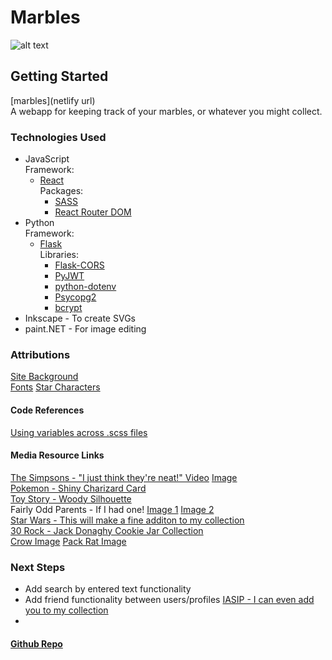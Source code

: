 # Marbles  
![alt text](image)  

## Getting Started  
[marbles](netlify url)  
A webapp for keeping track of your marbles, or whatever you might collect.  

### Technologies Used  
- JavaScript  
    Framework:  
    - [React](https://react.dev/)  
    Packages:
         - [SASS](https://sass-lang.com/)  
         - [React Router DOM](https://reactrouter.com/en/main)  
- Python  
    Framework:  
    - [Flask](https://flask.palletsprojects.com/en/3.0.x/)    
    Libraries:  
        - [Flask-CORS](https://github.com/corydolphin/flask-cors)  
        - [PyJWT](https://pypi.org/project/PyJWT/)  
        - [python-dotenv](https://pypi.org/project/python-dotenv/)  
        - [Psycopg2](https://www.psycopg.org/docs/index.html)  
        - [bcrypt](https://pypi.org/project/bcrypt/)  
- Inkscape - To create SVGs 
- paint.NET - For image editing 

### Attributions  
[Site Background](https://heropatterns.com/)  
[Fonts](https://fonts.google.com/)
[Star Characters](https://www.alt-codes.net/star_alt_code.php)  

#### Code References  
[Using variables across .scss files](https://stackoverflow.com/a/17599322/25952288)  

#### Media Resource Links  
[The Simpsons - "I just think they're neat!" Video](https://www.youtube.com/watch?v=Y0PKG5-t3zU) [Image](https://i.redd.it/pbdg4l7i1a381.png)  
[Pokemon - Shiny Charizard Card](https://www.dicebreaker.com/games/pokemon-trading-card-game/news/shiny-charizard-pokemon-card-auction-record)  
[Toy Story - Woody Silhouette](https://www.inspireuplift.com/Toy-Story-Silhouette-Svg-Toy-Story-Logo-Disney-Silhouette-/iu/2081547)  
Fairly Odd Parents - If I had one! [Image 1](https://x.com/realhartman/status/876449278784282626) [Image 2](https://vlipsy.com/vlip/fairly-odd-parents-if-i-had-one-dOMWLeiw)  
[Star Wars - This will make a fine additon to my collection](https://imgflip.com/memetemplate/201271129/This-will-make-a-fine-addition-to-my-collection)  
[30 Rock - Jack Donaghy Cookie Jar Collection](https://138daysof30rock.wordpress.com/wp-content/uploads/2014/07/screenshot-2014-07-17-19-08-06.png)  
[Crow Image](https://listverse.com/2019/02/08/top-10-unusual-things-crows-can-do/)
[Pack Rat Image](http://s437713483.onlinehome.us/the-original-pack-rat)

### Next Steps  
- Add search by entered text functionality  
- Add friend functionality between users/profiles 
[IASIP - I can even add you to my collection](https://getyarn.io/yarn-clip/894ba0ed-eb81-4ae3-ba1f-17029cfe1539/gif)  
- 

#### [Github Repo](https://github.com/DogsGoWoof/marbles-frontend)